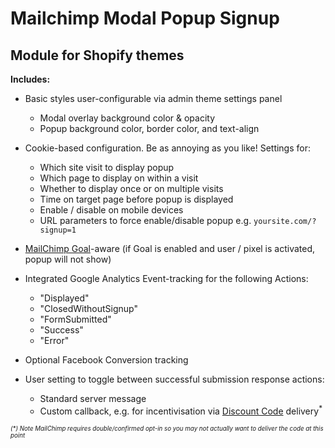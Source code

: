 # Mailchimp Modal Popup Signup
## Module for Shopify themes

__Includes:__

* Basic styles user-configurable via admin theme settings panel
  * Modal overlay background color & opacity
  * Popup background color, border color, and text-align

* Cookie-based configuration. Be as annoying as you like! Settings for:
  * Which site visit to display popup
  * Which page to display on within a visit
  * Whether to display once or on multiple visits
  * Time on target page before popup is displayed
  * Enable / disable on mobile devices
  * URL parameters to force enable/disable popup e.g. `yoursite.com/?signup=1`

* [MailChimp Goal](http://kb.mailchimp.com/integrations/other-integrations/integrate-goal-with-mailchimp)-aware (if Goal is enabled and user / pixel is activated, popup will not show)

* Integrated Google Analytics Event-tracking for the following Actions:
  * "Displayed"
  * "ClosedWithoutSignup"
  * "FormSubmitted"
  * "Success"
  * "Error"

* Optional Facebook Conversion tracking

* User setting to toggle between successful submission response actions:
  * Standard server message
  * Custom callback, e.g. for incentivisation via [Discount Code](http://docs.shopify.com/manual/your-store/discounts) delivery<sup>*</sup>

<sub><sup>_(*) Note MailChimp requires double/confirmed opt-in so you may not actually want to deliver the code at this point_</sup></sub>
